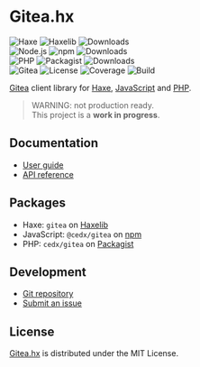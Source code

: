 # Gitea.hx
![Haxe](https://badgen.net/badge/haxe/%3E%3D4.1.0/green) ![Haxelib](https://badgen.net/haxelib/v/gitea) ![Downloads](https://badgen.net/haxelib/d/gitea)  
![Node.js](https://badgen.net/npm/node/@cedx/gitea) ![npm](https://badgen.net/npm/v/@cedx/gitea) ![Downloads](https://badgen.net/npm/dt/@cedx/gitea)  
![PHP](https://badgen.net/packagist/php/cedx/gitea) ![Packagist](https://badgen.net/packagist/v/cedx/gitea) ![Downloads](https://badgen.net/packagist/dt/cedx/gitea)  
![Gitea](https://badgen.net/badge/gitea/api%201.1.1/blue) ![License](https://badgen.net/badge/license/MIT/blue) ![Coverage](https://badgen.net/coveralls/c/github/cedx/gitea.hx) ![Build](https://badgen.net/github/checks/cedx/gitea.hx/main)

[Gitea](https://gitea.io) client library for [Haxe](https://haxe.org),
[JavaScript](https://developer.mozilla.org/en-US/docs/Web/JavaScript) and [PHP](https://www.php.net).

> WARNING: not production ready.  
> This project is a **work in progress**.

## Documentation
- [User guide](https://docs.belin.io/gitea.hx)
- [API reference](https://api.belin.io/gitea.hx)

## Packages
- Haxe: `gitea` on [Haxelib](https://lib.haxe.org/p/gitea)
- JavaScript: `@cedx/gitea` on [npm](https://www.npmjs.com/package/@cedx/gitea)
- PHP: `cedx/gitea` on [Packagist](https://packagist.org/packages/cedx/gitea)

## Development
- [Git repository](https://git.belin.io/cedx/gitea.hx)
- [Submit an issue](https://git.belin.io/cedx/gitea.hx/issues)

## License
[Gitea.hx](https://docs.belin.io/gitea.hx) is distributed under the MIT License.
